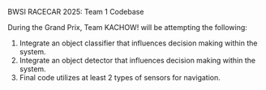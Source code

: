 BWSI RACECAR 2025: Team 1 Codebase

During the Grand Prix, Team KACHOW! will be attempting the following:
1. Integrate an object classifier that influences decision making within the system.
2. Integrate an object detector that influences decision making within the system.
3. Final code utilizes at least 2 types of sensors for navigation. 
